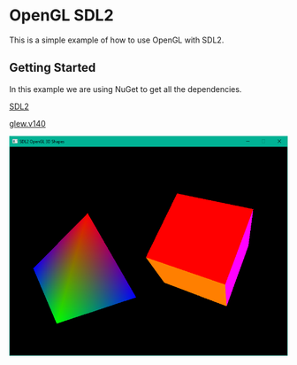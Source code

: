 # OpenGL SDL2
This is a simple example of how to use OpenGL with SDL2.

## Getting Started
In this example we are using NuGet to get all the dependencies.

[SDL2](https://www.nuget.org/packages/sdl2)

[glew.v140](https://www.nuget.org/packages/glew.v140/)

![](Shapes3D.png)
